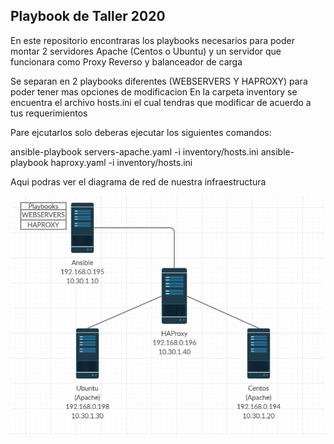 ## Playbook de Taller 2020

En este repositorio encontraras los playbooks necesarios para poder montar 2 servidores Apache (Centos o Ubuntu) y un servidor que funcionara como Proxy Reverso y balanceador de carga

Se separan en 2 playbooks diferentes (WEBSERVERS Y HAPROXY) para poder tener mas opciones de modificacion
En la carpeta inventory se encuentra el archivo hosts.ini el cual tendras que modificar de acuerdo a tus requerimientos


Pare ejcutarlos solo deberas ejecutar los siguientes comandos:

ansible-playbook servers-apache.yaml -i inventory/hosts.ini
ansible-playbook haproxy.yaml -i inventory/hosts.ini


Aqui podras ver el diagrama de red de nuestra infraestructura

![Screenshot](estructura.jpg)

